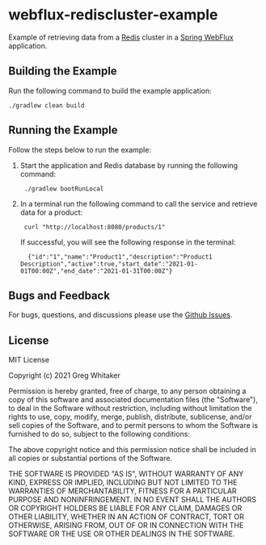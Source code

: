 # webflux-rediscluster-example
Example of retrieving data from a [Redis](https://redis.io/) cluster in a [Spring WebFlux](https://docs.spring.io/spring-framework/docs/current/reference/html/web-reactive.html) application.

## Building the Example
Run the following command to build the example application:

    ./gradlew clean build

## Running the Example
Follow the steps below to run the example:

1. Start the application and Redis database by running the following command:

        ./gradlew bootRunLocal

2. In a terminal run the following command to call the service and retrieve data for a product:

        curl "http://localhost:8080/products/1"

   If successful, you will see the following response in the terminal:

         {"id":"1","name":"Product1","description":"Product1 Description","active":true,"start_date":"2021-01-01T00:00Z","end_date":"2021-01-31T00:00Z"}

## Bugs and Feedback
For bugs, questions, and discussions please use the [Github Issues](https://github.com/gregwhitaker/webflux-rediscluster-example/issues).

## License
MIT License

Copyright (c) 2021 Greg Whitaker

Permission is hereby granted, free of charge, to any person obtaining a copy
of this software and associated documentation files (the "Software"), to deal
in the Software without restriction, including without limitation the rights
to use, copy, modify, merge, publish, distribute, sublicense, and/or sell
copies of the Software, and to permit persons to whom the Software is
furnished to do so, subject to the following conditions:

The above copyright notice and this permission notice shall be included in all
copies or substantial portions of the Software.

THE SOFTWARE IS PROVIDED "AS IS", WITHOUT WARRANTY OF ANY KIND, EXPRESS OR
IMPLIED, INCLUDING BUT NOT LIMITED TO THE WARRANTIES OF MERCHANTABILITY,
FITNESS FOR A PARTICULAR PURPOSE AND NONINFRINGEMENT. IN NO EVENT SHALL THE
AUTHORS OR COPYRIGHT HOLDERS BE LIABLE FOR ANY CLAIM, DAMAGES OR OTHER
LIABILITY, WHETHER IN AN ACTION OF CONTRACT, TORT OR OTHERWISE, ARISING FROM,
OUT OF OR IN CONNECTION WITH THE SOFTWARE OR THE USE OR OTHER DEALINGS IN THE
SOFTWARE.
